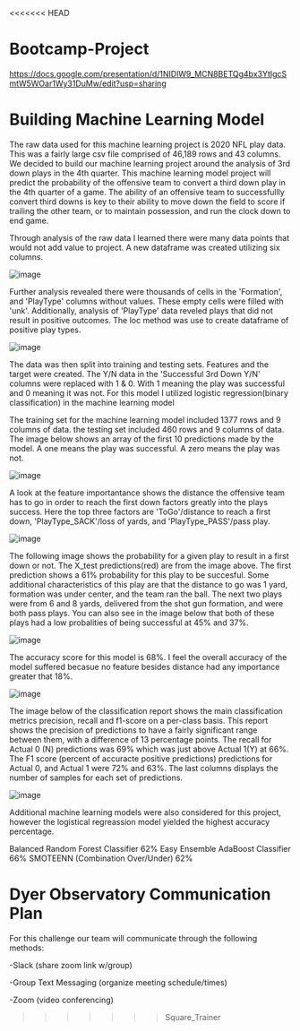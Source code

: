 <<<<<<< HEAD
# Bootcamp-Project
https://docs.google.com/presentation/d/1NIDlW9_MCN8BETQg4bx3YtIgcSmtW5WOar1Wy31DuMw/edit?usp=sharing
# Building Machine Learning Model

The raw data used for this machine learning project is 2020 NFL play data. This was a fairly large csv file comprised of 46,189 rows and 43 columns. We decided to build our machine learning project around the analysis of 3rd down plays in the 4th quarter. This machine learning model project will predict the probability of the offensive team to convert a third down play in the 4th quarter of a game. The ability of an offensive team to successfullly convert third downs is key to their ability to move down the field to score if trailing the other team, or to maintain possession, and run the clock down to end game. 

Through analysis of the raw data I learned there were many data points that would not add value to project. A new dataframe was created utilizing six columns.

![image](https://user-images.githubusercontent.com/80069183/128651386-bdc57655-5e57-46a2-a9a2-076fcef7adbc.png)

Further analysis revealed there were thousands of cells in the 'Formation', and 'PlayType' columns without values. These empty cells were filled with 'unk'. Additionally, analysis of 'PlayType' data reveled plays that did not result in positive outcomes. The loc method was use to create dataframe of positive play types. 

![image](https://user-images.githubusercontent.com/80069183/128653631-73305e8d-5851-4d27-b384-114a4b231a5d.png)

The data was then split into training and testing sets. Features and the target were created. The Y/N data in the 'Successful 3rd Down Y/N' columns were replaced with 1 & 0. With 1 meaning the play was successful and 0 meaning it was not. For this model I utilized logistic regression(binary classification) in the machine learning model 

The training set for the machine learning model included 1377 rows and 9 columns of data. the testing set included 460 rows and 9 columns of data. The image below shows an array of the first 10 predictions made by the model. A one means the play was successful. A zero means the play was not. 

![image](https://user-images.githubusercontent.com/80069183/128655526-1e916933-d2f8-426c-a102-603509d991c1.png)

A look at the feature importantance shows the distance the offensive team has to go in order to reach the first down factors greatly into the plays success. Here the top three factors are 'ToGo'/distance to reach a first down, 'PlayType_SACK'/loss of yards, and 'PlayType_PASS'/pass play. 

![image](https://user-images.githubusercontent.com/80069183/128657422-76a8606c-c1c1-4957-9cdb-af2eccef97d9.png)

The following image shows the probability for a given play to result in a first down or not. The X_test predictions(red) are from the image above. The first prediction shows a 61% probability for this play to be succesful. Some additional characteristics of this play are that the distance to go was 1 yard, formation was under center, and the team ran the ball. The next two plays were from 6 and 8 yards, delivered from the shot gun formation, and were both pass plays. You can also see in the image below that both of these plays had a low probalities of being successful at 45% and 37%.

![image](https://user-images.githubusercontent.com/80069183/128656176-84f3676c-f657-42d1-b456-03f6e623aeda.png)

The accuracy score for this model is 68%. I feel the overall accuracy of the model suffered becasue no feature besides distance had any importance greater that 18%. 

![image](https://user-images.githubusercontent.com/80069183/128656886-63fea06f-67ed-4d46-bcc5-4707c89c71b9.png)

The image below of the classification report shows the main classification metrics precision, recall and f1-score on a per-class basis. This report shows the precision of predictions to have a fairly significant range between them, with a difference of 13 percentage points. The recall for Actual 0 (N) predictions was 69% which was just above Actual 1(Y) at 66%. The F1 score (percent of accuracte positive predictions) predictions for Actual 0, and Actual 1 were 72% and 63%. The last columns displays the number of samples for each set of predictions. 

![image](https://user-images.githubusercontent.com/80069183/128660158-68e25f92-1706-475d-b981-f435fa431efc.png)

Additional machine learning models were also considered for this project, however the logistical regreassion model yielded the highest accuracy percentage.

Balanced Random Forest Classifier 62%
Easy Ensemble AdaBoost Classifier 66%
SMOTEENN (Combination Over/Under) 62%



# Dyer Observatory Communication Plan

For this challenge our team will communicate through the following methods:

-Slack (share zoom link w/group)

-Group Text Messaging (organize meeting schedule/times)

-Zoom (video conferencing)
>>>>>>> Square_Trainer
